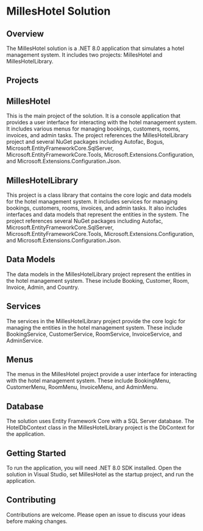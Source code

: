 # MillesHotel Solution
## Overview
The MillesHotel solution is a .NET 8.0 application that simulates a hotel management system. It includes two projects: MillesHotel and MillesHotelLibrary.
## Projects
## MillesHotel
This is the main project of the solution. It is a console application that provides a user interface for interacting with the hotel management system. It includes various menus for managing bookings, customers, rooms, invoices, and admin tasks.
The project references the MillesHotelLibrary project and several NuGet packages including Autofac, Bogus, Microsoft.EntityFrameworkCore.SqlServer, Microsoft.EntityFrameworkCore.Tools, Microsoft.Extensions.Configuration, and Microsoft.Extensions.Configuration.Json.
## MillesHotelLibrary
This project is a class library that contains the core logic and data models for the hotel management system. It includes services for managing bookings, customers, rooms, invoices, and admin tasks. It also includes interfaces and data models that represent the entities in the system.
The project references several NuGet packages including Autofac, Microsoft.EntityFrameworkCore.SqlServer, Microsoft.EntityFrameworkCore.Tools, Microsoft.Extensions.Configuration, and Microsoft.Extensions.Configuration.Json.
## Data Models
The data models in the MillesHotelLibrary project represent the entities in the hotel management system. These include Booking, Customer, Room, Invoice, Admin, and Country.
## Services
The services in the MillesHotelLibrary project provide the core logic for managing the entities in the hotel management system. These include BookingService, CustomerService, RoomService, InvoiceService, and AdminService.
## Menus
The menus in the MillesHotel project provide a user interface for interacting with the hotel management system. These include BookingMenu, CustomerMenu, RoomMenu, InvoiceMenu, and AdminMenu.
## Database
The solution uses Entity Framework Core with a SQL Server database. The HotelDbContext class in the MillesHotelLibrary project is the DbContext for the application.
## Getting Started
To run the application, you will need .NET 8.0 SDK installed. Open the solution in Visual Studio, set MillesHotel as the startup project, and run the application.
## Contributing
Contributions are welcome. Please open an issue to discuss your ideas before making changes.
